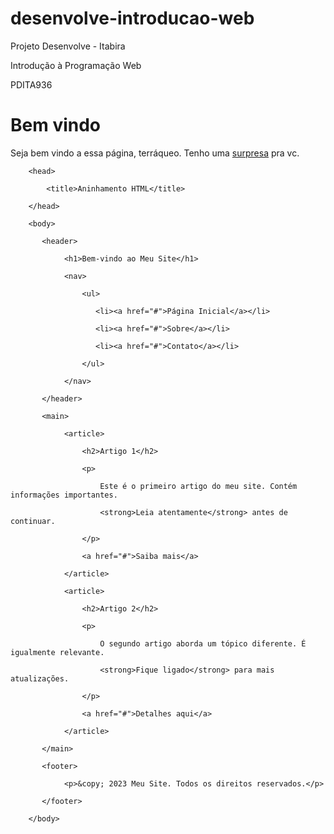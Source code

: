# desenvolve-introducao-web

Projeto Desenvolve - Itabira

Introdução à Programação Web

PDITA936


<h1>Bem vindo</h1>
<p>
Seja bem vindo a essa página, terráqueo. Tenho uma <a href="https://www.youtube.com/watch? v=dQw4w9WgXcQ">surpresa</a> pra vc. 
</p>

<!DOCTYPE html>

<html>

        <head>

            <title>Aninhamento HTML</title>

        </head>

        <body>

           <header>

                <h1>Bem-vindo ao Meu Site</h1>

                <nav>

                    <ul>

                       <li><a href="#">Página Inicial</a></li>

                       <li><a href="#">Sobre</a></li>

                       <li><a href="#">Contato</a></li>

                    </ul>

                </nav>

           </header>

           <main>

                <article>

                    <h2>Artigo 1</h2>

                    <p> 

                        Este é o primeiro artigo do meu site. Contém informações importantes.

                        <strong>Leia atentamente</strong> antes de continuar.

                    </p>

                    <a href="#">Saiba mais</a>

                </article>

                <article>

                    <h2>Artigo 2</h2>

                    <p>

                        O segundo artigo aborda um tópico diferente. É igualmente relevante.

                        <strong>Fique ligado</strong> para mais atualizações.

                    </p>

                    <a href="#">Detalhes aqui</a>

                </article>

           </main>

           <footer>

                <p>&copy; 2023 Meu Site. Todos os direitos reservados.</p>

           </footer>

        </body>

</html>

